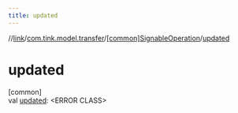 ```yaml
---
title: updated
---
```

//[link](../../../index.html)/[com.tink.model.transfer](../index.html)/[[common]SignableOperation](index.html)/[updated](updated.html)



# updated



[common]\
val [updated](updated.html): &lt;ERROR CLASS&gt;




